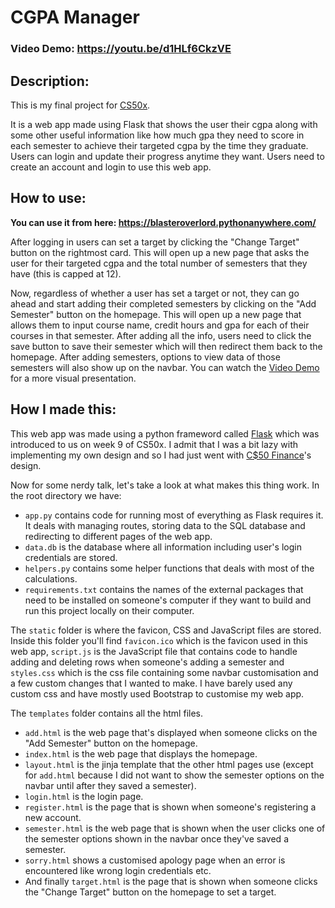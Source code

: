 # CGPA Manager
### Video Demo:  <https://youtu.be/d1HLf6CkzVE>

## Description:
This is my final project for [CS50x](https://cs50.harvard.edu/x/).

It is a web app made using Flask that shows the user their cgpa along with some other useful information like how much gpa they need to score in each semester to achieve their targeted cgpa by the time they graduate. Users can login and update their progress anytime they want. Users need to create an account and login to use this web app.

## How to use:
**You can use it from here: https://blasteroverlord.pythonanywhere.com/**

After logging in users can set a target by clicking the "Change Target" button on the rightmost card. This will open up a new page that asks the user for their targeted cgpa and the total number of semesters that they have (this is capped at 12).

Now, regardless of whether a user has set a target or not, they can go ahead and start adding their completed semesters by clicking on the "Add Semester" button on the homepage. This will open up a new page that allows them to input course name, credit hours and gpa for each of their courses in that semester. After adding all the info, users need to click the save button to save their semester which will then redirect them back to the homepage. After adding semesters, options to view data of those semesters will also show up on the navbar.
You can watch the [Video Demo](https://youtu.be/d1HLf6CkzVE) for a more visual presentation.

## How I made this:
This web app was made using a python frameword called [Flask](https://flask.palletsprojects.com/en/3.0.x/) which was introduced to us on week 9 of CS50x. I admit that I was a bit lazy with implementing my own design and so I had just went with [C$50 Finance](https://finance.cs50.net/login)'s design.


Now for some nerdy talk, let's take a look at what makes this thing work.
In the root directory we have:
- `app.py` contains code for running most of everything as Flask requires it. It deals with managing routes, storing data to the SQL database and redirecting to different pages of the web app.
- `data.db` is the database where all information including user's login credentials are stored.
- `helpers.py` contains some helper functions that deals with most of the calculations.
- `requirements.txt` contains the names of the external packages that need to be installed on someone's computer if they want to build and run this project locally on their computer.

The `static` folder is where the favicon, CSS and JavaScript files are stored. Inside this folder you'll find `favicon.ico` which is the favicon used in this web app, `script.js` is the JavaScript file that contains code to handle adding and deleting rows when someone's adding a semester and `styles.css` which is the css file containing some navbar customisation and a few custom changes that I wanted to make. I have barely used any custom css and have mostly used Bootstrap to customise my web app. 

The `templates` folder contains all the html files.
- `add.html` is the web page that's displayed when someone clicks on the "Add Semester" button on the homepage.
- `index.html` is the web page that displays the homepage.
- `layout.html` is the jinja template that the other html pages use (except for `add.html` because I did not want to show the semester options on the navbar until after they saved a semester).
- `login.html` is the login page.
- `register.html` is the page that is shown when someone's registering a new account.
- `semester.html` is the web page that is shown when the user clicks one of the semester options shown in the navbar once they've saved a semester.
- `sorry.html` shows a customised apology page when an error is encountered like wrong login credentials etc.
- And finally `target.html` is the page that is shown when someone clicks the "Change Target" button on the homepage to set a target.
